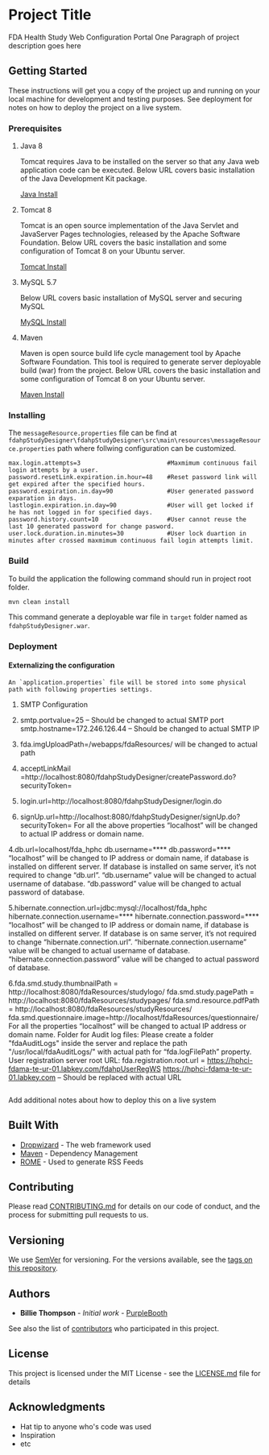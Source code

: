 # Project Title
FDA Health Study Web Configuration Portal
One Paragraph of project description goes here

## Getting Started

These instructions will get you a copy of the project up and running on your local machine for development and testing purposes. See deployment for notes on how to deploy the project on a live system.

### Prerequisites

1. Java 8

    Tomcat requires Java to be installed on the server so that any Java web application code can be executed. Below URL covers basic installation of the Java Development Kit package.
        
    [Java Install](https://www.digitalocean.com/community/tutorials/how-to-install-apache-tomcat-8-on-ubuntu-16-04#step-1-install-java)

2. Tomcat 8

    Tomcat is an open source implementation of the Java Servlet and JavaServer Pages technologies, released by the Apache Software Foundation. Below URL covers the basic installation and some configuration of Tomcat 8 on your Ubuntu server.
    
    [Tomcat Install](https://www.digitalocean.com/community/tutorials/how-to-install-apache-tomcat-8-on-ubuntu-16-04#step-3-install-tomcat)

3. MySQL 5.7

    Below URL covers basic installation of MySQL server and securing MySQL
    
    [MySQL Install](https://www.digitalocean.com/community/tutorials/how-to-install-linux-apache-mysql-php-lamp-stack-on-ubuntu-16-04#step-2-install-mysql)
4. Maven 

    Maven is open source build life cycle management  tool by Apache Software Foundation. This tool is required to generate server deployable build (war) from the project. Below URL covers the basic installation and some configuration of Tomcat 8 on your Ubuntu server.
    
    [Maven Install](https://maven.apache.org/index.html)

### Installing

The `messageResource.properties` file can be find at `fdahpStudyDesigner\fdahpStudyDesigner\src\main\resources\messageResource.properties` path where follwing configuration can be customized. 

```properties
max.login.attempts=3                        #Maxmimum continuous fail login attempts by a user.
password.resetLink.expiration.in.hour=48    #Reset password link will get expired after the specified hours.
password.expiration.in.day=90               #User generated password exparation in days.
lastlogin.expiration.in.day=90              #User will get locked if he has not logged in for specified days.
password.history.count=10                   #User cannot reuse the last 10 generated password for change pasword.
user.lock.duration.in.minutes=30            #User lock duartion in minutes after crossed maxmimum continuous fail login attempts limit.
```
### Build

To build the application  the following command should run in project root folder.
```
mvn clean install
```
This command generate a deployable war file in `target` folder named as `fdahpStudyDesigner.war`.

### Deployment

#### Externalizing the configuration 
    An `application.properties` file will be stored into some physical path with following properties settings.
    
1.  SMTP Configuration
2.  smtp.portvalue=25 – Should be changed to actual SMTP port
    smtp.hostname=172.246.126.44 – Should be changed to actual SMTP IP

2.  fda.imgUploadPath=<Tomcat installed path>/webapps/fdaResources/
    <Tomcat installed path> will be changed to actual path

3. acceptLinkMail =http://localhost:8080/fdahpStudyDesigner/createPassword.do?securityToken=
4. login.url=http://localhost:8080/fdahpStudyDesigner/login.do
5. signUp.url=http://localhost:8080/fdahpStudyDesigner/signUp.do?securityToken=
    For all the above properties “localhost” will be changed to actual IP address or domain name.

4.db.url=localhost/fda_hphc
db.username=****
db.password=****
“localhost” will be changed to IP address or domain name, if database is installed on different server. If database is installed on same server, it’s not required to change “db.url”.
“db.username” value will be changed to actual username of database.
“db.password” value will be changed to actual password of database.

5.hibernate.connection.url=jdbc:mysql://localhost/fda_hphc
hibernate.connection.username=****
hibernate.connection.password=****
“localhost” will be changed to IP address or domain name, if database is installed on different server. If database is on same server, it’s not required to change “hibernate.connection.url”.
“hibernate.connection.username” value will be changed to actual username of database.
“hibernate.connection.password” value will be changed to actual password of database.

6.fda.smd.study.thumbnailPath = http://localhost:8080/fdaResources/studylogo/
fda.smd.study.pagePath = http://localhost:8080/fdaResources/studypages/
fda.smd.resource.pdfPath = http://localhost:8080/fdaResources/studyResources/
fda.smd.questionnaire.image=http://localhost/fdaResources/questionnaire/
For all the properties “localhost” will be changed to actual IP address or domain name.
Folder for Audit log files:
Please create a folder "fdaAuditLogs" inside the server and replace the path "/usr/local/fdaAuditLogs/" with actual path for “fda.logFilePath” property.
User registration server root URL:
fda.registration.root.url = https://hphci-fdama-te-ur-01.labkey.com/fdahpUserRegWS
https://hphci-fdama-te-ur-01.labkey.com – Should be replaced with actual URL

```

```
Add additional notes about how to deploy this on a live system

## Built With

* [Dropwizard](http://www.dropwizard.io/1.0.2/docs/) - The web framework used
* [Maven](https://maven.apache.org/) - Dependency Management
* [ROME](https://rometools.github.io/rome/) - Used to generate RSS Feeds

## Contributing

Please read [CONTRIBUTING.md](https://gist.github.com/PurpleBooth/b24679402957c63ec426) for details on our code of conduct, and the process for submitting pull requests to us.

## Versioning

We use [SemVer](http://semver.org/) for versioning. For the versions available, see the [tags on this repository](https://github.com/your/project/tags). 

## Authors

* **Billie Thompson** - *Initial work* - [PurpleBooth](https://github.com/PurpleBooth)

See also the list of [contributors](https://github.com/your/project/contributors) who participated in this project.

## License

This project is licensed under the MIT License - see the [LICENSE.md](LICENSE.md) file for details

## Acknowledgments

* Hat tip to anyone who's code was used
* Inspiration
* etc

